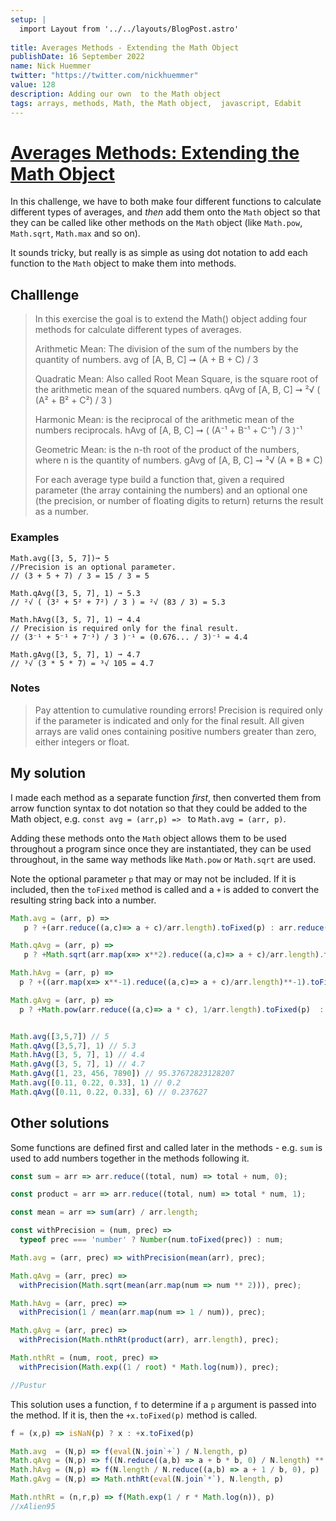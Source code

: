 ```yaml
---
setup: |
  import Layout from '../../layouts/BlogPost.astro'
  
title: Averages Methods - Extending the Math Object
publishDate: 16 September 2022
name: Nick Huemmer
twitter: "https://twitter.com/nickhuemmer"
value: 128
description: Adding our own  to the Math object
tags: arrays, methods, Math, the Math object,  javascript, Edabit
---
```


# [Averages Methods: Extending the Math Object](https://edabit.com/challenge/rRXRZvkq6uK98uEWv)

In this challenge, we have to both make four different functions to calculate different types of averages, and *then* add them onto the `Math`  object so that they can be called like other methods on the `Math` object (like `Math.pow`, `Math.sqrt`, `Math.max` and so on).  

It sounds tricky, but really is as simple as using dot notation to add each function to the `Math` object to make them into methods.

## Challlenge
> In this exercise the goal is to extend the Math() object adding four methods for calculate different types of averages.
>
 >   Arithmetic Mean: The division of the sum of the numbers by the quantity of numbers.
        avg of [A, B, C] ➞ (A + B + C) / 3
>
 >Quadratic Mean: Also called Root Mean Square, is the square root of the arithmetic mean of the squared numbers.
        qAvg of [A, B, C] ➞ ²√ ( (A² + B² + C²) / 3 )
>
> Harmonic Mean: is the reciprocal of the arithmetic mean of the numbers reciprocals.
        hAvg of [A, B, C] ➞ ( (A⁻¹ + B⁻¹ + C⁻¹) / 3 )⁻¹
 >
> Geometric Mean: is the n-th root of the product of the numbers, where n is the quantity of numbers.
        gAvg of [A, B, C] ➞ ³√ (A * B * C)
>
>For each average type build a function that, given a required parameter (the array containing the numbers) and an optional one (the precision, or number of floating digits to return) returns the result as a number.

### Examples
```
Math.avg([3, 5, 7])➞ 5
//Precision is an optional parameter.
// (3 + 5 + 7) / 3 = 15 / 3 = 5

Math.qAvg([3, 5, 7], 1) ➞ 5.3
// ²√ ( (3² + 5² + 7²) / 3 ) = ²√ (83 / 3) = 5.3

Math.hAvg([3, 5, 7], 1) ➞ 4.4
// Precision is required only for the final result.
// (3⁻¹ + 5⁻¹ + 7⁻¹) / 3 )⁻¹ = (0.676... / 3)⁻¹ = 4.4

Math.gAvg([3, 5, 7], 1) ➞ 4.7
// ³√ (3 * 5 * 7) = ³√ 105 = 4.7
```
### Notes

>   Pay attention to cumulative rounding errors! Precision is required only if the parameter is indicated and only for the final result.
    All given arrays are valid ones containing positive numbers greater than zero, either integers or float.
   
	
## My solution

I made each method as a separate function *first*, then converted them from arrow function syntax to dot notation so that they could be added to the Math object, e.g. `const avg = (arr,p) => ` to  `Math.avg = (arr, p)`.

Adding these methods onto the `Math` object allows them to be used throughout a program since once they are instantiated, they can be used throughout, in the same way methods like `Math.pow`  or `Math.sqrt` are used.

Note the optional parameter `p` that may or may not be included.  If it is included, then the `toFixed` method is called and a `+` is added to convert the resulting string back into a number. 

```javascript
Math.avg = (arr, p) =>  
   p ? +(arr.reduce((a,c)=> a + c)/arr.length).toFixed(p) : arr.reduce((a,c)=> a + c)/arr.length

Math.qAvg = (arr, p) => 
   p ? +Math.sqrt(arr.map(x=> x**2).reduce((a,c)=> a + c)/arr.length).toFixed(p) : Math.sqrt(arr.map(x=> x**2).reduce((a,c)=> a + c)/arr.length)

Math.hAvg = (arr, p) => 
  p ? +((arr.map(x=> x**-1).reduce((a,c)=> a + c)/arr.length)**-1).toFixed(p) : (arr.map(x=> x**-1).reduce((a,c)=> a + c)/arr.length)**-1

Math.gAvg = (arr, p) => 
  p ? +Math.pow(arr.reduce((a,c)=> a * c), 1/arr.length).toFixed(p)  : Math.pow(arr.reduce((a,c)=> a * c), 1/arr.length)


Math.avg([3,5,7]) // 5
Math.qAvg([3,5,7], 1) // 5.3
Math.hAvg([3, 5, 7], 1) // 4.4
Math.gAvg([3, 5, 7], 1) // 4.7
Math.gAvg([1, 23, 456, 7890]) // 95.37672823128207
Math.avg([0.11, 0.22, 0.33], 1) // 0.2
Math.qAvg([0.11, 0.22, 0.33], 6) // 0.237627
```

## Other solutions

Some functions are defined first and called later in the methods - e.g. `sum` is used to add numbers together in the methods following it.
```javascript
const sum = arr => arr.reduce((total, num) => total + num, 0);

const product = arr => arr.reduce((total, num) => total * num, 1);

const mean = arr => sum(arr) / arr.length;

const withPrecision = (num, prec) =>
  typeof prec === 'number' ? Number(num.toFixed(prec)) : num;

Math.avg = (arr, prec) => withPrecision(mean(arr), prec);

Math.qAvg = (arr, prec) =>
  withPrecision(Math.sqrt(mean(arr.map(num => num ** 2))), prec);

Math.hAvg = (arr, prec) =>
  withPrecision(1 / mean(arr.map(num => 1 / num)), prec);

Math.gAvg = (arr, prec) =>
  withPrecision(Math.nthRt(product(arr), arr.length), prec);

Math.nthRt = (num, root, prec) =>
  withPrecision(Math.exp((1 / root) * Math.log(num)), prec);

//Pustur
```

This solution uses a function, `f` to determine if a `p` argument is passed into the method. If it is, then the `+x.toFixed(p)` method is called.
```javascript
f = (x,p) => isNaN(p) ? x : +x.toFixed(p)

Math.avg  = (N,p) => f(eval(N.join`+`) / N.length, p)
Math.qAvg = (N,p) => f((N.reduce((a,b) => a + b * b, 0) / N.length) ** .5, p)
Math.hAvg = (N,p) => f(N.length / N.reduce((a,b) => a + 1 / b, 0), p)
Math.gAvg = (N,p) => Math.nthRt(eval(N.join`*`), N.length, p)

Math.nthRt = (n,r,p) => f(Math.exp(1 / r * Math.log(n)), p)
//xAlien95
```